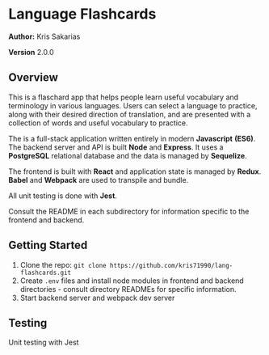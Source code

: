 # Language Flashcards

**Author:** Kris Sakarias

**Version** 2.0.0

## Overview

This is a flaschard app that helps people learn useful vocabulary and terminology in various languages. Users can select a language to practice, along with their desired direction of translation, and are presented with a collection of words and useful vocabulary to practice. 

The is a full-stack application written entirely in modern **Javascript** **(ES6)**. The backend server and API is built **Node** and **Express**. It uses a **PostgreSQL** relational database and the data is managed by **Sequelize**. 

The frontend is built with **React** and application state is managed by **Redux**. **Babel** and **Webpack** are used to transpile and bundle.

All unit testing is done with **Jest**.

Consult the README in each subdirectory for information specific to the frontend and backend.


## Getting Started

1. Clone the repo: `git clone https://github.com/kris71990/lang-flashcards.git`
2. Create `.env` files and install node modules in frontend and backend directories - consult directory READMEs for specific information.
3. Start backend server and webpack dev server


## Testing

Unit testing with Jest
